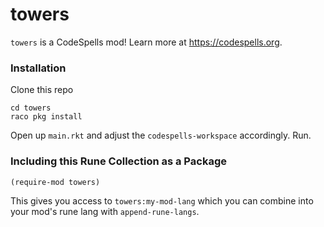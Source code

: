 towers
======
`towers` is a CodeSpells mod! Learn more at https://codespells.org.

### Installation

Clone this repo

```
cd towers
raco pkg install
```

Open up `main.rkt` and adjust the `codespells-workspace` accordingly. Run.

### Including this Rune Collection as a Package

`(require-mod towers)`

This gives you access to `towers:my-mod-lang` which you can combine into your mod's rune lang with `append-rune-langs`.
